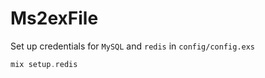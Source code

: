 # Ms2exFile

Set up credentials for `MySQL` and `redis` in `config/config.exs`

```elixir
mix setup.redis
```